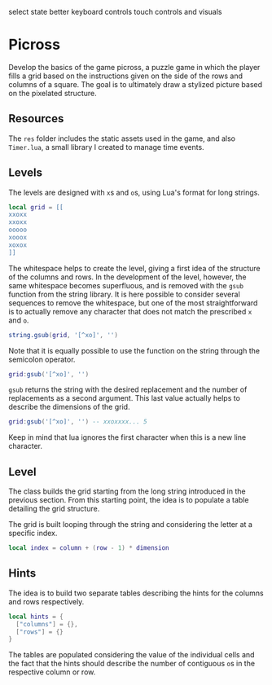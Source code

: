 select state
better keyboard controls
touch controls and visuals

# Picross

Develop the basics of the game picross, a puzzle game in which the player fills a grid based on the instructions given on the side of the rows and columns of a square. The goal is to ultimately draw a stylized picture based on the pixelated structure.

## Resources

The `res` folder includes the static assets used in the game, and also `Timer.lua`, a small library I created to manage time events.

## Levels

The levels are designed with `x`s and `o`s, using Lua's format for long strings.

```lua
local grid = [[
xxoxx
xxoxx
ooooo
xooox
xoxox
]]
```

The whitespace helps to create the level, giving a first idea of the structure of the columns and rows. In the development of the level, however, the same whitespace becomes superfluous, and is removed with the `gsub` function from the string library. It is here possible to consider several sequences to remove the whitespace, but one of the most straightforward is to actually remove any character that does not match the prescribed `x` and `o`.

```lua
string.gsub(grid, '[^xo]', '')
```

Note that it is equally possible to use the function on the string through the semicolon operator.

```lua
grid:gsub('[^xo]', '')
```

`gsub` returns the string with the desired replacement and the number of replacements as a second argument. This last value actually helps to describe the dimensions of the grid.

```lua
grid:gsub('[^xo]', '') -- xxoxxxx... 5
```

Keep in mind that lua ignores the first character when this is a new line character.

## Level

The class builds the grid starting from the long string introduced in the previous section. From this starting point, the idea is to populate a table detailing the grid structure.

The grid is built looping through the string and considering the letter at a specific index.

```lua
local index = column + (row - 1) * dimension
```

## Hints

The idea is to build two separate tables describing the hints for the columns and rows respectively.

```lua
local hints = {
  ["columns"] = {},
  ["rows"] = {}
}
```

The tables are populated considering the value of the individual cells and the fact that the hints should describe the number of contiguous `o`s in the respective column or row.
